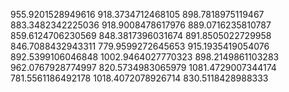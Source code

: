 955.9201528949616
918.3734712468105
898.7818975119467
883.3482342225036
918.9008478617976
889.0716235810787
859.6124706230569
848.3817396031674
891.8505022729958
846.7088432943311
779.9599272645653
915.1935419054076
892.5399106046848
1002.9464027770323
898.2149861103283
962.0767928774997
820.5734983065979
1081.4729007344174
781.5561186492178
1018.4072078926714
830.5118428988333
